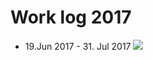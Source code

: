 # Work log 2017

* 19.Jun 2017 - 31. Jul 2017
![](https://mytokenwallet.com/images/mtw2017/Overview-Development-MyTokenWallet.com.jpg)
